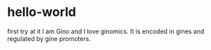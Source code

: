 # hello-world
first try at it
I am Gino and I love ginomics. It is encoded in gines and regulated by gine promoters.
